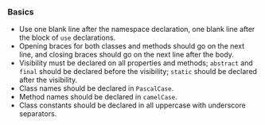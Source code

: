### Basics

* Use one blank line after the namespace declaration, one blank line after the block of `use` declarations.
* Opening braces for both classes and methods should go on the next line, and closing braces should go on the next line after the body.
* Visibility must be declared on all properties and methods; `abstract` and `final` should be declared before the visibility; `static` should be declared after the visibility.
* Class names should be declared in `PascalCase`.
* Method names should be declared in `camelCase`.
* Class constants should be declared in all uppercase with underscore separators.